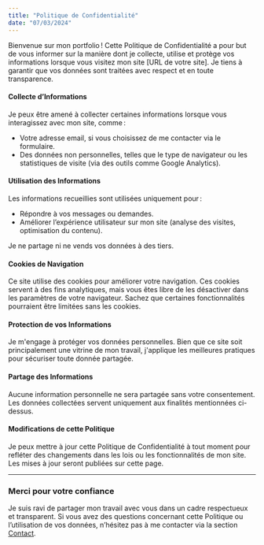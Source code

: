 ```yaml
---
title: "Politique de Confidentialité"
date: "07/03/2024"
---
```


Bienvenue sur mon portfolio ! Cette Politique de Confidentialité a pour but de vous informer sur la manière dont je collecte, utilise et protège vos informations lorsque vous visitez mon site [URL de votre site]. Je tiens à garantir que vos données sont traitées avec respect et en toute transparence.

#### Collecte d’Informations
Je peux être amené à collecter certaines informations lorsque vous interagissez avec mon site, comme :
- Votre adresse email, si vous choisissez de me contacter via le formulaire.
- Des données non personnelles, telles que le type de navigateur ou les statistiques de visite (via des outils comme Google Analytics).

#### Utilisation des Informations
Les informations recueillies sont utilisées uniquement pour :
- Répondre à vos messages ou demandes.
- Améliorer l’expérience utilisateur sur mon site (analyse des visites, optimisation du contenu).

Je ne partage ni ne vends vos données à des tiers.

#### Cookies de Navigation
Ce site utilise des cookies pour améliorer votre navigation. Ces cookies servent à des fins analytiques, mais vous êtes libre de les désactiver dans les paramètres de votre navigateur. Sachez que certaines fonctionnalités pourraient être limitées sans les cookies.

#### Protection de vos Informations
Je m'engage à protéger vos données personnelles. Bien que ce site soit principalement une vitrine de mon travail, j'applique les meilleures pratiques pour sécuriser toute donnée partagée.

#### Partage des Informations
Aucune information personnelle ne sera partagée sans votre consentement. Les données collectées servent uniquement aux finalités mentionnées ci-dessus.

#### Modifications de cette Politique
Je peux mettre à jour cette Politique de Confidentialité à tout moment pour refléter des changements dans les lois ou les fonctionnalités de mon site. Les mises à jour seront publiées sur cette page.

---

### Merci pour votre confiance
Je suis ravi de partager mon travail avec vous dans un cadre respectueux et transparent. Si vous avez des questions concernant cette Politique ou l’utilisation de vos données, n’hésitez pas à me contacter via la section [Contact](#).
